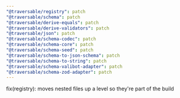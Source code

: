 ```yaml
---
"@traversable/registry": patch
"@traversable/schema": patch
"@traversable/derive-equals": patch
"@traversable/derive-validators": patch
"@traversable/json": patch
"@traversable/schema-codec": patch
"@traversable/schema-core": patch
"@traversable/schema-seed": patch
"@traversable/schema-to-json-schema": patch
"@traversable/schema-to-string": patch
"@traversable/schema-valibot-adapter": patch
"@traversable/schema-zod-adapter": patch
---
```


fix(registry): moves nested files up a level so they're part of the build
